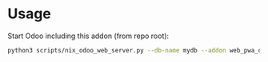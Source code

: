 # Usage

Start Odoo including this addon (from repo root):

```bash
python3 scripts/nix_odoo_web_server.py --db-name mydb --addon web_pwa_oca
```
